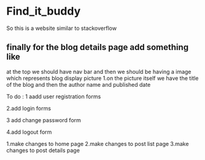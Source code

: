 # Find_it_buddy
So this is a website similar to stackoverflow


## finally for the blog details page add something like
at the top we should have nav bar 
and then we should be having a image which represents blog display picture 
 1.on the picture itself we have the title of the blog and then the author name and published date
 
To do :
 1 aadd user registration forms 

2.add login forms
 
 3 add change password form

4.add logout form
 
 1.make changes to home page
 2.make changes to post list page
 3.make changes to post details page
 
 
 
